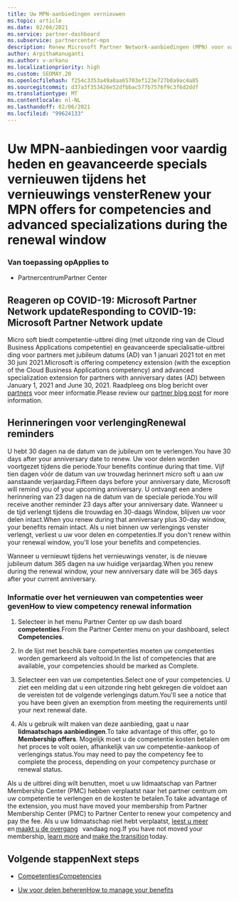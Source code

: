 ```yaml
---
title: Uw MPN-aanbiedingen vernieuwen
ms.topic: article
ms.date: 02/04/2021
ms.service: partner-dashboard
ms.subservice: partnercenter-mpn
description: Renew Microsoft Partner Network-aanbiedingen (MPN) voor vaardig heden en geavanceerde specials-het venster voor het vernieuwen van de dag van aankoop datum plus één dag wordt gestart.
author: ArpithaKanuganti
ms.author: v-arkanu
ms.localizationpriority: high
ms.custom: SEOMAY.20
ms.openlocfilehash: f254c3353a49a8aa65703ef123e727b0a9ac4a85
ms.sourcegitcommit: d37a3f353426e52dfbbac577b7576f9c3f6d2ddf
ms.translationtype: MT
ms.contentlocale: nl-NL
ms.lasthandoff: 02/06/2021
ms.locfileid: "99624133"
---
```

# <a name="renew-your-mpn-offers-for-competencies-and-advanced-specializations-during-the-renewal-window"></a><span data-ttu-id="63d19-103">Uw MPN-aanbiedingen voor vaardig heden en geavanceerde specials vernieuwen tijdens het vernieuwings venster</span><span class="sxs-lookup"><span data-stu-id="63d19-103">Renew your MPN offers for competencies and advanced specializations during the renewal window</span></span>

### <a name="applies-to"></a><span data-ttu-id="63d19-104">Van toepassing op</span><span class="sxs-lookup"><span data-stu-id="63d19-104">Applies to</span></span>

- <span data-ttu-id="63d19-105">Partnercentrum</span><span class="sxs-lookup"><span data-stu-id="63d19-105">Partner Center</span></span>

## <a name="responding-to-covid-19-microsoft-partner-network-update"></a><span data-ttu-id="63d19-106">Reageren op COVID-19: Microsoft Partner Network update</span><span class="sxs-lookup"><span data-stu-id="63d19-106">Responding to COVID-19: Microsoft Partner Network update</span></span>

<span data-ttu-id="63d19-107">Micro soft biedt competentie-uitbrei ding (met uitzonde ring van de Cloud Business Applications competentie) en geavanceerde specialisatie-uitbrei ding voor partners met jubileum datums (AD) van 1 januari 2021 tot en met 30 juni 2021.</span><span class="sxs-lookup"><span data-stu-id="63d19-107">Microsoft is offering competency extension (with the exception of the Cloud Business Applications competency) and advanced specialization extension for partners with anniversary dates (AD) between January 1, 2021 and June 30, 2021.</span></span> <span data-ttu-id="63d19-108">Raadpleeg ons blog bericht over [partners](https://blogs.partner.microsoft.com/mpn/responding-to-covid-19-microsoft-partner-network/) voor meer informatie.</span><span class="sxs-lookup"><span data-stu-id="63d19-108">Please review our [partner blog post](https://blogs.partner.microsoft.com/mpn/responding-to-covid-19-microsoft-partner-network/) for more information.</span></span>

## <a name="renewal-reminders"></a><span data-ttu-id="63d19-109">Herinneringen voor verlenging</span><span class="sxs-lookup"><span data-stu-id="63d19-109">Renewal reminders</span></span>

<span data-ttu-id="63d19-110">U hebt 30 dagen na de datum van de jubileum om te verlengen.</span><span class="sxs-lookup"><span data-stu-id="63d19-110">You have 30 days after your anniversary date to renew.</span></span> <span data-ttu-id="63d19-111">Uw voor delen worden voortgezet tijdens die periode.</span><span class="sxs-lookup"><span data-stu-id="63d19-111">Your benefits continue during that time.</span></span> <span data-ttu-id="63d19-112">Vijf tien dagen vóór de datum van uw trouwdag herinnert micro soft u aan uw aanstaande verjaardag.</span><span class="sxs-lookup"><span data-stu-id="63d19-112">Fifteen days before your anniversary date, Microsoft will remind you of your upcoming anniversary.</span></span> <span data-ttu-id="63d19-113">U ontvangt een andere herinnering van 23 dagen na de datum van de speciale periode.</span><span class="sxs-lookup"><span data-stu-id="63d19-113">You will receive another reminder 23 days after your anniversary date.</span></span> <span data-ttu-id="63d19-114">Wanneer u de tijd verlengt tijdens die trouwdag en 30-daags Window, blijven uw voor delen intact.</span><span class="sxs-lookup"><span data-stu-id="63d19-114">When you renew during that anniversary plus 30-day window, your benefits remain intact.</span></span> <span data-ttu-id="63d19-115">Als u niet binnen uw verlengings venster verlengt, verliest u uw voor delen en competenties.</span><span class="sxs-lookup"><span data-stu-id="63d19-115">If you don't renew within your renewal window, you'll lose your benefits and competencies.</span></span>

<span data-ttu-id="63d19-116">Wanneer u vernieuwt tijdens het vernieuwings venster, is de nieuwe jubileum datum 365 dagen na uw huidige verjaardag.</span><span class="sxs-lookup"><span data-stu-id="63d19-116">When you renew during the renewal window, your new anniversary date will be 365 days after your current anniversary.</span></span>

### <a name="how-to-view-competency-renewal-information"></a><span data-ttu-id="63d19-117">Informatie over het vernieuwen van competenties weer geven</span><span class="sxs-lookup"><span data-stu-id="63d19-117">How to view competency renewal information</span></span>

1. <span data-ttu-id="63d19-118">Selecteer in het menu Partner Center op uw dash board **competenties**.</span><span class="sxs-lookup"><span data-stu-id="63d19-118">From the Partner Center menu on your dashboard, select **Competencies**.</span></span>  

2. <span data-ttu-id="63d19-119">In de lijst met beschik bare competenties moeten uw competenties worden gemarkeerd als voltooid.</span><span class="sxs-lookup"><span data-stu-id="63d19-119">In the list of competencies that are available, your competencies should be marked as Complete.</span></span>  

3. <span data-ttu-id="63d19-120">Selecteer een van uw competenties.</span><span class="sxs-lookup"><span data-stu-id="63d19-120">Select one of your competencies.</span></span> <span data-ttu-id="63d19-121">U ziet een melding dat u een uitzonde ring hebt gekregen die voldoet aan de vereisten tot de volgende verlengings datum.</span><span class="sxs-lookup"><span data-stu-id="63d19-121">You'll see a notice that you have been given an exemption from meeting the requirements until your next renewal date.</span></span>

4. <span data-ttu-id="63d19-122">Als u gebruik wilt maken van deze aanbieding, gaat u naar **lidmaatschaps aanbiedingen**.</span><span class="sxs-lookup"><span data-stu-id="63d19-122">To take advantage of this offer, go to **Membership offers**.</span></span> <span data-ttu-id="63d19-123">Mogelijk moet u de competentie kosten betalen om het proces te volt ooien, afhankelijk van uw competentie-aankoop of verlengings status.</span><span class="sxs-lookup"><span data-stu-id="63d19-123">You may need to pay the competency fee to complete the process, depending on your competency purchase or renewal status.</span></span>

<span data-ttu-id="63d19-124">Als u de uitbrei ding wilt benutten, moet u uw lidmaatschap van Partner Membership Center (PMC) hebben verplaatst naar het partner centrum om uw competentie te verlengen en de kosten te betalen.</span><span class="sxs-lookup"><span data-stu-id="63d19-124">To take advantage of the extension, you must have moved your membership from Partner Membership Center (PMC) to Partner Center to renew your competency and pay the fee.</span></span> <span data-ttu-id="63d19-125">Als u uw lidmaatschap niet hebt verplaatst, [leest u meer](prepare-pmc-pc-migration.md)   en [maakt u de overgang](https://partners.microsoft.com/partnerprogram/Welcome.aspx)   vandaag nog.</span><span class="sxs-lookup"><span data-stu-id="63d19-125">If you have not moved your membership, [learn more](prepare-pmc-pc-migration.md) and [make the transition](https://partners.microsoft.com/partnerprogram/Welcome.aspx) today.</span></span>  

## <a name="next-steps"></a><span data-ttu-id="63d19-126">Volgende stappen</span><span class="sxs-lookup"><span data-stu-id="63d19-126">Next steps</span></span>

- [<span data-ttu-id="63d19-127">Competenties</span><span class="sxs-lookup"><span data-stu-id="63d19-127">Competencies</span></span>](learn-about-competencies.md)

- [<span data-ttu-id="63d19-128">Uw voor delen beheren</span><span class="sxs-lookup"><span data-stu-id="63d19-128">How to manage your benefits</span></span>](manage-your-partner-network-benefits.md)

